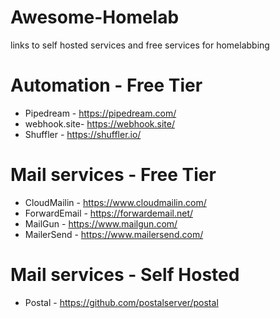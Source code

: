 # Awesome-Homelab
links to self hosted services and free services for homelabbing

# Automation - Free Tier
  - Pipedream - https://pipedream.com/
  - webhook.site- https://webhook.site/
  - Shuffler - https://shuffler.io/

# Mail services - Free Tier
  - CloudMailin - https://www.cloudmailin.com/
  - ForwardEmail - https://forwardemail.net/
  - MailGun - https://www.mailgun.com/
  - MailerSend - https://www.mailersend.com/

# Mail services - Self Hosted
  - Postal - https://github.com/postalserver/postal
